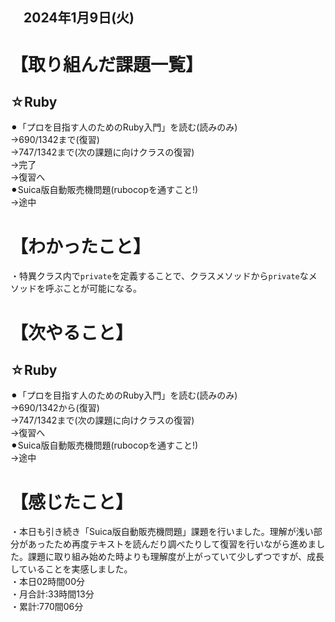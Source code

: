 ## 　2024年1月9日(火)
# 【取り組んだ課題一覧】
## ☆Ruby
⚫︎「プロを目指す人のためのRuby入門」を読む(読みのみ)<br>
→690/1342まで(復習)<br>
→747/1342まで(次の課題に向けクラスの復習)<br>
→完了<br>
→復習へ<br>
⚫︎Suica版自動販売機問題(rubocopを通すこと!)<br>
→途中<br>
# 【わかったこと】
・特異クラス内で`private`を定義することで、クラスメソッドから`private`なメソッドを呼ぶことが可能になる。<br>
# 【次やること】
## ☆Ruby
⚫︎「プロを目指す人のためのRuby入門」を読む(読みのみ)<br>
→690/1342から(復習)<br>
→747/1342まで(次の課題に向けクラスの復習)<br>
→復習へ<br>
⚫︎Suica版自動販売機問題(rubocopを通すこと!)<br>
→途中<br>
# 【感じたこと】
・本日も引き続き「Suica版自動販売機問題」課題を行いました。理解が浅い部分があったため再度テキストを読んだり調べたりして復習を行いながら進めました。課題に取り組み始めた時よりも理解度が上がっていて少しずつですが、成長していることを実感しました。<br>
・本日02時間00分<br>
・月合計:33時間13分<br>
・累計:770間06分<br>

